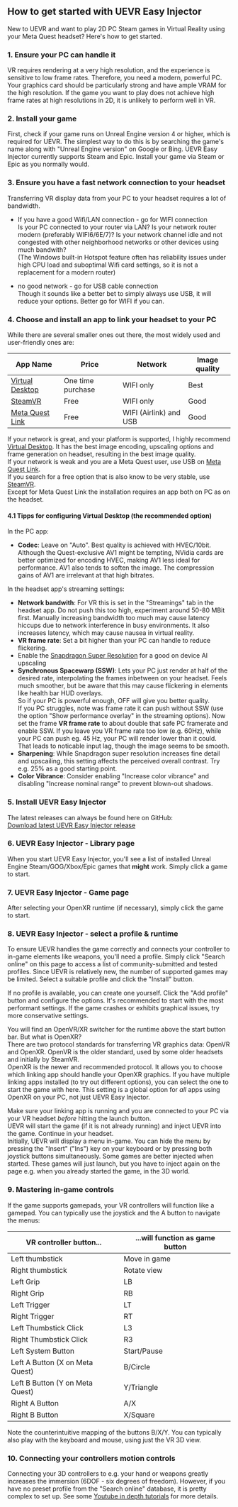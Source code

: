 ## How to get started with UEVR Easy Injector
New to UEVR and want to play 2D PC Steam games in Virtual Reality using your Meta Quest headset? Here's how to get started.

### 1. Ensure your PC can handle it
VR requires rendering at a very high resolution, and the experience is sensitive to low frame rates. Therefore, you need a modern, powerful PC. Your graphics card should be particularly strong and have ample VRAM for the high resolution. If the game you want to play does not achieve high frame rates at high resolutions in 2D, it is unlikely to perform well in VR.

### 2. Install your game
First, check if your game runs on Unreal Engine version 4 or higher, which is required for UEVR. The simplest way to do this is by searching the game's name along with "Unreal Engine version" on Google or Bing. UEVR Easy Injector currently supports Steam and Epic. Install your game via Steam or Epic as you normally would.

### 3. Ensure you have a fast network connection to your headset
Transferring VR display data from your PC to your headset requires a lot of bandwidth.

- If you have a good Wifi/LAN connection - go for WIFI connection  
Is your PC connected to your router via LAN? Is your network router modern (preferably WIFI6/6E/7)? 
Is your network channel idle and not congested with other neighborhood networks or other devices using much bandwith?  
(The Windows built-in Hotspot feature often has reliability issues under high CPU load and suboptimal Wifi card settings, so it is not a replacement for a modern router)

- no good network - go for USB cable connection  
Though it sounds like a better bet to simply always use USB, it will reduce your options. Better go for WIFI if you can.

### 4. Choose and install an app to link your headset to your PC
While there are several smaller ones out there, the most widely used and user-friendly ones are:

| App Name | Price | Network | Image quality |
|----------|-------|---------|---------------|
| [Virtual Desktop](https://www.vrdesktop.net/) | One time purchase | WIFI only | Best | 
| [SteamVR](https://store.steampowered.com/app/250820/SteamVR/) | Free | WIFI only | Good |
| [Meta Quest Link](https://www.meta.com/en-us/help/quest/pcvr/) | Free  | WIFI (Airlink) and USB | Good |

If your network is great, and your platform is supported, I highly recommend [Virtual Desktop](https://www.vrdesktop.net/).
It has the best image encoding, upscaling options and frame generation on headset, resulting in the best image quality.  
If your network is weak and you are a Meta Quest user, use USB on [Meta Quest Link](https://www.meta.com/en-us/help/quest/pcvr/).  
If you search for a free option that is also know to be very stable, use [SteamVR](https://store.steampowered.com/app/250820/SteamVR/).  
Except for Meta Quest Link the installation requires an app both on PC as on the headset.

#### 4.1 Tipps for configuring Virtual Desktop (the recommended option)
In the PC app:
* __Codec__: Leave on "Auto". Best quality is achieved with HVEC/10bit. Although the Quest-exclusive AV1 might be tempting, NVidia cards are better optimized for encoding HVEC, making AV1 less ideal for performance. AV1 also tends to soften the image. The compression gains of AV1 are irrelevant at that high bitrates.

In the headset app's streaming settings:
* __Network bandwith__: For VR this is set in the "Streamings" tab in the headset app. Do not push this too high, experiment around 50-80 MBit first. Manually increasing bandwidth too much may cause latency hiccups due to network interference in busy environments. It also increases latency, which may cause nausea in virtual reality.
* __VR frame rate__: Set a bit higher than your PC can handle to reduce flickering.
* Enable the [Snapdragon Super Resolution](https://www.qualcomm.com/developer/blog/2023/04/using-super-resolution-boost-resolution-virtual-reality) for a good on device AI upscaling
* __Synchronous Spacewarp (SSW)__: Lets your PC just render at half of the desired rate, interpolating the frames inbetween on your headset. Feels much smoother, but be aware that this may cause flickering in elements like health bar HUD overlays.  
So if your PC is powerful enough, OFF will give you better quality.  
If you PC struggles, note was frame rate it can push without SSW (use the option "Show performance overlay" in the streaming options). Now set the frame __VR frame rate__ to about double that safe PC framerate and enable SSW. If you leave you VR frame rate too low (e.g. 60Hz), while your PC can push eg. 45 Hz, your PC will render lower than it could. That leads to noticable input lag, though the image seems to be smooth.
* __Sharpening__: While Snapdragon super resolution increases fine detail and upscailing, this setting affects the perceived overall contrast. Try e.g. 25% as a good starting point.
* __Color Vibrance__: Consider enabling "Increase color vibrance" and disabling "Increase nominal range" to prevent blown-out shadows.

### 5. Install UEVR Easy Injector
The latest releases can always be found here on GitHub:  
<a href="https://github.com/oduis/UEVRDeluxe/releases" class="download-link">Download latest UEVR Easy Injector release</a>

### 6. UEVR Easy Injector - Library page
When you start UEVR Easy Injector, you'll see a list of installed Unreal Engine Steam/GOG/Xbox/Epic games that __might__ work. Simply click a game to start.

### 7. UEVR Easy Injector - Game page
 
After selecting your OpenXR runtime (if necessary), simply click the game to start.

### 8. UEVR Easy Injector - select a profile & runtime
To ensure UEVR handles the game correctly and connects your controller to in-game elements like weapons, you'll need a profile. Simply click "Search online" on this page to access a list of community-submitted and tested profiles. Since UEVR is relatively new, the number of supported games may be limited. Select a suitable profile and click the "Install" button.

If no profile is available, you can create one yourself. Click the "Add profile" button and configure the options. It's recommended to start with the most performant settings. If the game crashes or exhibits graphical issues, try more conservative settings.

You will find an OpenVR/XR switcher for the runtime above the start button bar. But what is OpenXR?  
There are two protocol standards for transferring VR graphics data: OpenVR and OpenXR. OpenVR is the older standard, used by some older headsets and initially by SteamVR.  
OpenXR is the newer and recommended protocol. It allows you to choose which linking app should handle your OpenXR graphics. If you have multiple linking apps installed (to try out different options), you can select the one to start the game with here. This setting is a global option for *all* apps using OpenXR on your PC, not just UEVR Easy Injector. 

Make sure your linking app is running and you are connected to your PC via your VR headset *before* hitting the launch button.  
UEVR will start the game (if it is not already running) and inject UEVR into the game. Continue in your headset.  
Initially, UEVR will display a menu in-game. You can hide the menu by pressing the "Insert" ("Ins") key on your keyboard or by pressing both joystick buttons simultaneously.
Some games are better injected when started. These games will just launch, but you have to inject again on the page e.g. when you already started the game, in the 3D world.

### 9. Mastering in-game controls
If the game supports gamepads, your VR controllers will function like a gamepad. You can typically use the joystick and the A button to navigate the menus:

| VR controller button... | ...will function as game button |
|----------------------|------------------------------|
| Left thumbstick | Move in game |
| Right thumbstick | Rotate view |
| Left Grip | LB |
| Right Grip | RB |
| Left Trigger | LT |
| Right Trigger | RT |
| Left Thumbstick Click | L3 |
| Right Thumbstick Click | R3 |
| Left System Button | Start/Pause |
| Left A Button (X on Meta Quest) | B/Circle |
| Left B Button (Y on Meta Quest) | Y/Triangle |
| Right A Button | A/X |
| Right B Button | X/Square |

Note the counterintuitive mapping of the buttons B/X/Y.
You can typically also play with the keyboard and mouse, using just the VR 3D view.

### 10. Connecting your controllers motion controls
Connecting your 3D controllers to e.g. your hand or weapons greatly increases the immersion (6DOF - six degrees of freedom).
However, if you have no preset profile from the "Search online" database, it is pretty complex to set up.
See some [Youtube in depth tutorials](https://www.youtube.com/watch?v=4ccaX8Hr1JU) for more details.
